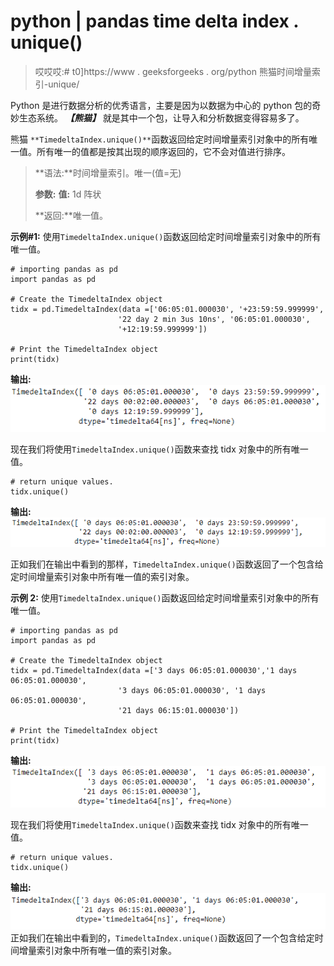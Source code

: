 # python | pandas time delta index . unique()

> 哎哎哎:# t0]https://www . geeksforgeeks . org/python 熊猫时间增量索引-unique/

Python 是进行数据分析的优秀语言，主要是因为以数据为中心的 python 包的奇妙生态系统。 ***【熊猫】*** 就是其中一个包，让导入和分析数据变得容易多了。

熊猫 `**TimedeltaIndex.unique()**`函数返回给定时间增量索引对象中的所有唯一值。所有唯一的值都是按其出现的顺序返回的，它不会对值进行排序。

> **语法:**时间增量索引。唯一(值=无)
> 
> **参数:**
> **值:** 1d 阵状
> 
> **返回:**唯一值。

**示例#1:** 使用`TimedeltaIndex.unique()`函数返回给定时间增量索引对象中的所有唯一值。

```
# importing pandas as pd
import pandas as pd

# Create the TimedeltaIndex object
tidx = pd.TimedeltaIndex(data =['06:05:01.000030', '+23:59:59.999999',
                        '22 day 2 min 3us 10ns', '06:05:01.000030',
                        '+12:19:59.999999'])

# Print the TimedeltaIndex object
print(tidx)
```

**输出:**
![](img/bfa2cde8f5c996874f45ca911d82f1e9.png)

现在我们将使用`TimedeltaIndex.unique()`函数来查找 tidx 对象中的所有唯一值。

```
# return unique values.
tidx.unique()
```

**输出:**
![](img/572a898b2f371d49aa1662d6f8363b5d.png)

正如我们在输出中看到的那样，`TimedeltaIndex.unique()`函数返回了一个包含给定时间增量索引对象中所有唯一值的索引对象。

**示例 2:** 使用`TimedeltaIndex.unique()`函数返回给定时间增量索引对象中的所有唯一值。

```
# importing pandas as pd
import pandas as pd

# Create the TimedeltaIndex object
tidx = pd.TimedeltaIndex(data =['3 days 06:05:01.000030','1 days 06:05:01.000030',
                        '3 days 06:05:01.000030', '1 days 06:05:01.000030',
                        '21 days 06:15:01.000030'])

# Print the TimedeltaIndex object
print(tidx)
```

**输出:**
![](img/4c04ad3c32eac7d5d81d5580d3ad6e4e.png)

现在我们将使用`TimedeltaIndex.unique()`函数来查找 tidx 对象中的所有唯一值。

```
# return unique values.
tidx.unique()
```

**输出:**
![](img/d6b95f414d4808a20cbc46e3417d9bfb.png)
正如我们在输出中看到的，`TimedeltaIndex.unique()`函数返回了一个包含给定时间增量索引对象中所有唯一值的索引对象。